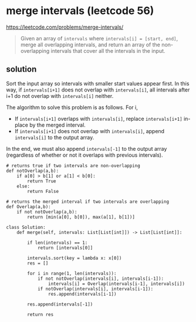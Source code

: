 # merge intervals (leetcode 56)

https://leetcode.com/problems/merge-intervals/

> Given an array of `intervals` where `intervals[i] = [start, end]`, merge all overlapping intervals, 
> and return an array of the non-overlapping intervals that cover all the intervals in the input.

## solution

Sort the input array so intervals with smaller start values appear first. In this way, if `intervals[i+1]` does not overlap
with `intervals[i]`, all intervals after i+1 do not overlap with `intervals[i]` neither.

The algorithm to solve this problem is as follows. For i,
* If `intervals[i+1]` overlaps with `intervals[i]`, replace `intervals[i+1]` in-place by the merged interval. 
* If `intervals[i+1]` does not overlap with `intervals[i]`, append `intervals[i]` to the output
array. 

In the end, we must also append `intervals[-1]` to the output array (regardless of whether or not it overlaps with previous intervals).

```
# returns true if two intervals are non-overlapping
def notOverlap(a,b):
    if a[0] > b[1] or a[1] < b[0]:
        return True
    else:
        return False

# returns the merged interval if two intervals are overlapping 
def Overlap(a,b):
    if not notOverlap(a,b):
        return [min(a[0], b[0]), max(a[1], b[1])]

class Solution:
    def merge(self, intervals: List[List[int]]) -> List[List[int]]:
        
        if len(intervals) == 1:
            return [intervals[0]]  
        
        intervals.sort(key = lambda x: x[0])
        res = []     
        
        for i in range(1, len(intervals)):
            if not notOverlap(intervals[i], intervals[i-1]):
                intervals[i] = Overlap(intervals[i-1], intervals[i])
            if notOverlap(intervals[i], intervals[i-1]):    
                res.append(intervals[i-1])
                
        res.append(intervals[-1])  
        
        return res
```
